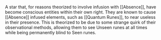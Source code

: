 A star that, for reasons theorized to involve infusion with [[Absence]], have become conscious entities within their own right. They are known to cause [[Absence]] infused elements, such as [[Quantum Runes]], to near useless in their presence. This is theorized to be due to some strange quirk of their observational methods, allowing them to see Unseen runes at all times while being permanently blind to Seen runes.  